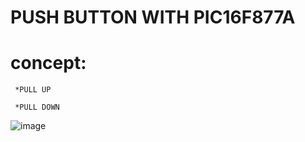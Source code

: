 # PUSH BUTTON WITH PIC16F877A

# concept:

     *PULL UP
     
     *PULL DOWN

![image](https://github.com/ssmk-problem-solver/PIC16F877A/assets/172963811/b8477885-e6fa-4ac7-8f93-4e0f84663a7d)
